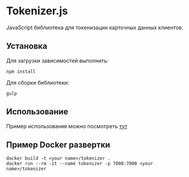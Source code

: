 # Tokenizer.js
JavaScript библиотека для токенизации карточных данных клиентов.
## Установка
Для загрузки зависимостей выполнить:

    npm install

Для сборки библиотеки:

    gulp

## Использование
Пример использования можно посмотреть [тут](/sample/index.html)

## Пример Docker развертки

    docker build -t <your name>/tokenizer .
    docker run --rm -it --name tokenizer -p 7000:7000 <your name>/tokenizer